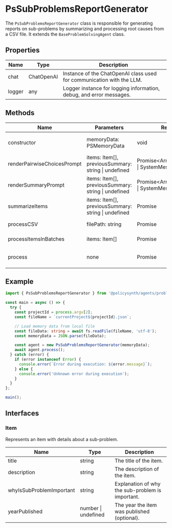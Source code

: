 # PsSubProblemsReportGenerator

The `PsSubProblemsReportGenerator` class is responsible for generating reports on sub-problems by summarizing and processing root causes from a CSV file. It extends the `BaseProblemSolvingAgent` class.

## Properties

| Name       | Type          | Description |
|------------|---------------|-------------|
| chat       | ChatOpenAI    | Instance of the ChatOpenAI class used for communication with the LLM. |
| logger     | any           | Logger instance for logging information, debug, and error messages. |

## Methods

| Name                        | Parameters                                                                 | Return Type                          | Description |
|-----------------------------|----------------------------------------------------------------------------|--------------------------------------|-------------|
| constructor                 | memoryData: PSMemoryData                                                   | void                                 | Initializes a new instance of the PsSubProblemsReportGenerator class. |
| renderPairwiseChoicesPrompt | items: Item[], previousSummary: string \| undefined                        | Promise<Array<HumanMessage \| SystemMessage>> | Renders a prompt for pairwise choices. |
| renderSummaryPrompt         | items: Item[], previousSummary: string \| undefined                        | Promise<Array<HumanMessage \| SystemMessage>> | Renders a prompt for summarizing items. |
| summarizeItems              | items: Item[], previousSummary: string \| undefined                        | Promise<string>                      | Summarizes the given items and returns the summary. |
| processCSV                  | filePath: string                                                           | Promise<string>                      | Processes a CSV file and returns the final summary. |
| processItemsInBatches       | items: Item[]                                                              | Promise<string>                      | Processes items in batches and returns the final summary. |
| process                     | none                                                                       | Promise<void>                        | Main process method to execute the summarization agent. |

## Example

```typescript
import { PsSubProblemsReportGenerator } from '@policysynth/agents/problems/tools/subProblemRootCausesReport.js';

const main = async () => {
  try {
    const projectId = process.argv[2];
    const fileName = `currentProject${projectId}.json`;

    // Load memory data from local file
    const fileData: string = await fs.readFile(fileName, 'utf-8');
    const memoryData = JSON.parse(fileData);

    const agent = new PsSubProblemsReportGenerator(memoryData);
    await agent.process();
  } catch (error) {
    if (error instanceof Error) {
      console.error(`Error during execution: ${error.message}`);
    } else {
      console.error('Unknown error during execution');
    }
  }
};

main();
```

## Interfaces

### Item

Represents an item with details about a sub-problem.

| Name                     | Type     | Description |
|--------------------------|----------|-------------|
| title                    | string   | The title of the item. |
| description              | string   | The description of the item. |
| whyIsSubProblemImportant | string   | Explanation of why the sub-problem is important. |
| yearPublished            | number \| undefined | The year the item was published (optional). |